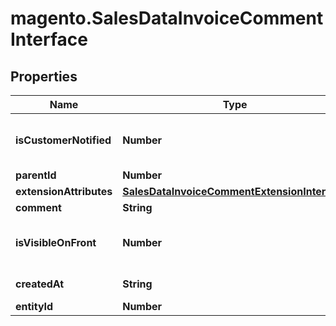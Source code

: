 # magento.SalesDataInvoiceCommentInterface

## Properties
Name | Type | Description | Notes
------------ | ------------- | ------------- | -------------
**isCustomerNotified** | **Number** | Is-customer-notified flag value. | 
**parentId** | **Number** | Parent ID. | 
**extensionAttributes** | [**SalesDataInvoiceCommentExtensionInterface**](SalesDataInvoiceCommentExtensionInterface.md) |  | [optional] 
**comment** | **String** | Comment. | 
**isVisibleOnFront** | **Number** | Is-visible-on-storefront flag value. | 
**createdAt** | **String** | Created-at timestamp. | [optional] 
**entityId** | **Number** | Invoice ID. | [optional] 


